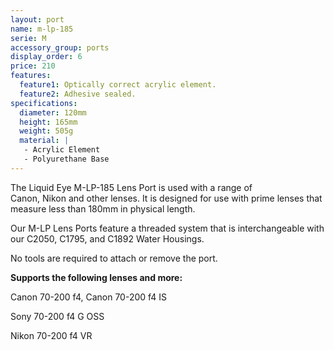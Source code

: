 ```yaml
---
layout: port
name: m-lp-185
serie: M
accessory_group: ports
display_order: 6
price: 210
features:
  feature1: Optically correct acrylic element.
  feature2: Adhesive sealed.
specifications:
  diameter: 120mm
  height: 165mm
  weight: 505g
  material: |
   - Acrylic Element
   - Polyurethane Base
---
```

The Liquid Eye M-LP-185 Lens Port is used with a range of Canon, Nikon and other lenses. It is designed for use with prime lenses that measure less than 180mm in physical length.

Our M-LP Lens Ports feature a threaded system that is interchangeable with our C2050, C1795, and C1892 Water Housings.  

No tools are required to attach or remove the port.

**Supports the following lenses and more:**

Canon	70-200 f4, Canon 70-200 f4 IS

Sony 70-200 f4 G OSS

Nikon	70-200 f4 VR
